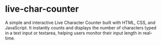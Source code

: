# live-char-counter
A simple and interactive Live Character Counter built with HTML, CSS, and JavaScript. It instantly counts and displays the number of characters typed in a text input or textarea, helping users monitor their input length in real-time.
